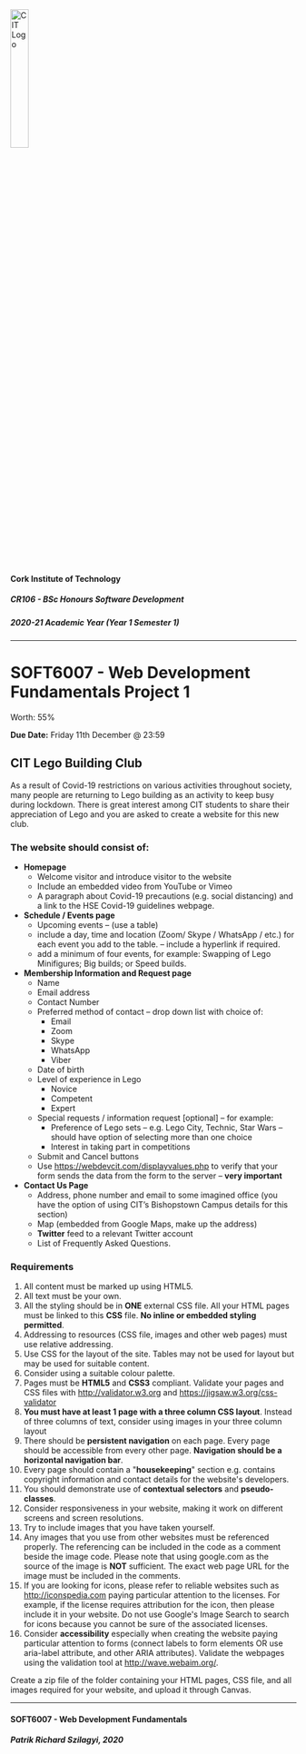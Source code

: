 <img src="https://socsportal.cit.ie/assets/images/logowhite.jpg" alt="CIT Logo" width="25%" />

#### Cork Institute of Technology

##### CR106 - BSc Honours Software Development

##### 2020-21 Academic Year (Year 1 Semester 1)

---

# SOFT6007 - Web Development Fundamentals Project 1

Worth: 55%

**Due Date:** Friday 11th December @ 23:59

## CIT Lego Building Club

As a result of Covid-19 restrictions on various activities throughout society, many people are returning to Lego building as an activity to keep busy during lockdown. There is great interest among CIT students to share their appreciation of Lego and you are asked to create a website for this new club.

### The website should consist of:

-   **Homepage**
    -   Welcome visitor and introduce visitor to the website
    -   Include an embedded video from YouTube or Vimeo
    -   A paragraph about Covid-19 precautions (e.g. social distancing) and a link to the HSE Covid-19 guidelines webpage.
-   **Schedule / Events page**
    -   Upcoming events – (use a table)
    -   include a day, time and location (Zoom/ Skype / WhatsApp / etc.) for each event you add to the table. – include a hyperlink if required.
    -   add a minimum of four events, for example: Swapping of Lego Minifigures; Big builds; or Speed builds.
-   **Membership Information and Request page**
    -   Name
    -   Email address
    -   Contact Number
    -   Preferred method of contact – drop down list with choice of:
        -   Email
        -   Zoom
        -   Skype
        -   WhatsApp
        -   Viber
    -   Date of birth
    -   Level of experience in Lego
        -   Novice
        -   Competent
        -   Expert
    -   Special requests / information request [optional] – for example:
        -   Preference of Lego sets – e.g. Lego City, Technic, Star Wars – should have option of selecting more than one choice
        -   Interest in taking part in competitions
    -   Submit and Cancel buttons
    -   Use https://webdevcit.com/displayvalues.php to verify that your form sends the data from the form to the server – **very important**
-   **Contact Us Page**
    -   Address, phone number and email to some imagined office (you have the option of using CIT’s Bishopstown Campus details for this section)
    -   Map (embedded from Google Maps, make up the address)
    -   **Twitter** feed to a relevant Twitter account
    -   List of Frequently Asked Questions.

### Requirements

1. All content must be marked up using HTML5.
2. All text must be your own.
3. All the styling should be in **ONE** external CSS file. All your HTML pages must be linked to this **CSS** file. **No inline or embedded styling permitted**.
4. Addressing to resources (CSS file, images and other web pages) must use relative addressing.
5. Use CSS for the layout of the site. Tables may not be used for layout but may be used for suitable content.
6. Consider using a suitable colour palette.
7. Pages must be **HTML5** and **CSS3** compliant. Validate your pages and CSS files with http://validator.w3.org and https://jigsaw.w3.org/css-validator
8. **You must have at least 1 page with a three column CSS layout**. Instead of three columns of text, consider using images in your three column layout
9. There should be **persistent navigation** on each page. Every page should be accessible from every other page. **Navigation should be a horizontal navigation bar**.
10. Every page should contain a "**housekeeping**" section e.g. contains copyright information and contact details for the website's developers.
11. You should demonstrate use of **contextual selectors** and **pseudo-classes**.
12. Consider responsiveness in your website, making it work on different screens and screen resolutions.
13. Try to include images that you have taken yourself.
14. Any images that you use from other websites must be referenced properly. The referencing can be included in the code as a comment beside the image code. Please note that using google.com as the source of the image is **NOT** sufficient. The exact web page URL for the image must be included in the comments.
15. If you are looking for icons, please refer to reliable websites such as http://iconspedia.com paying particular attention to the licenses. For example, if the license requires attribution for the icon, then please include it in your website. Do not use Google's Image Search to search for icons because you cannot be sure of the associated licenses.
16. Consider **accessibility** especially when creating the website paying particular attention to forms (connect labels to form elements OR use aria-label attribute, and other ARIA attributes). Validate the webpages using the validation tool at http://wave.webaim.org/.

Create a zip file of the folder containing your HTML pages, CSS file, and all
images required for your website, and upload it through Canvas.

---

#### SOFT6007 - Web Development Fundamentals

##### Patrik Richard Szilagyi, 2020
